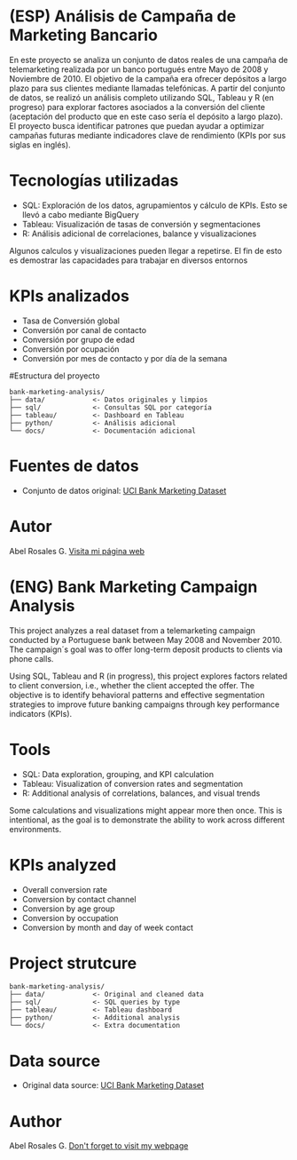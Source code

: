 # (ESP) Análisis de Campaña de Marketing Bancario 
En este proyecto se analiza un conjunto de datos reales de una campaña de telemarketing realizada por un banco portugués entre Mayo de 2008 y Noviembre de 2010. El objetivo de la campaña era ofrecer depósitos a largo plazo para sus clientes mediante llamadas telefónicas. A partir del conjunto de datos, se realizó un análisis completo utilizando SQL, Tableau y R (en progreso) para explorar factores asociados a la conversión del cliente (aceptación del producto que en este caso sería el depósito a largo plazo). El proyecto busca identificar patrones que puedan ayudar a optimizar campañas futuras mediante indicadores clave de rendimiento (KPIs por sus siglas en inglés).

# Tecnologías utilizadas
- SQL: Exploración de los datos, agrupamientos y cálculo de KPIs. Esto se llevó a cabo mediante BigQuery
- Tableau: Visualización de tasas de conversión y segmentaciones
- R: Análisis adicional de correlaciones, balance y visualizaciones

Algunos calculos y visualizaciones pueden llegar a repetirse. El fin de esto es demostrar las capacidades para trabajar en diversos entornos

# KPIs analizados 
- Tasa de Conversión global
- Conversión por canal de contacto
- Conversión por grupo de edad
- Conversión por ocupación
- Conversión por mes de contacto y por día de la semana

#Estructura del proyecto 
```
bank-marketing-analysis/
├── data/            <- Datos originales y limpios
├── sql/             <- Consultas SQL por categoría
├── tableau/         <- Dashboard en Tableau
├── python/          <- Análisis adicional
└── docs/            <- Documentación adicional
```

# Fuentes de datos 
- Conjunto de datos original: [UCI Bank Marketing Dataset](https://archive.ics.uci.edu/dataset/222/bank+marketing)

# Autor 
Abel Rosales G. [Visita mi página web](https://abelrg25.github.io/es/projects/)

# (ENG) Bank Marketing Campaign Analysis

This project analyzes a real dataset from a telemarketing campaign conducted by a Portuguese bank between May 2008 and November 2010. The campaign´s goal was to offer long-term deposit products to clients via phone calls. 

Using SQL, Tableau and R (in progress), this project explores factors related to client conversion, i.e., whether the client accepted the offer. The objective is to identify behavioral patterns and effective segmentation strategies to improve future banking campaigns through key performance indicators (KPIs). 

# Tools 
- SQL: Data exploration, grouping, and KPI calculation 
- Tableau: Visualization of conversion rates and segmentation
- R: Additional analysis of correlations, balances, and visual trends

Some calculations and visualizations might appear more then once. This is intentional, as the goal is to demonstrate the ability to work across different environments. 

# KPIs analyzed 
- Overall conversion rate
- Conversion by contact channel
- Conversion by age group
- Conversion by occupation
- Conversion by month and day of week contact

# Project strutcure 
```
bank-marketing-analysis/
├── data/            <- Original and cleaned data
├── sql/             <- SQL queries by type
├── tableau/         <- Tableau dashboard
├── python/          <- Additional analysis
└── docs/            <- Extra documentation
```

# Data source 
- Original data source: [UCI Bank Marketing Dataset](https://archive.ics.uci.edu/dataset/222/bank+marketing)

# Author
  Abel Rosales G. [Don't forget to visit my webpage](https://abelrg25.github.io/en/projects/)
